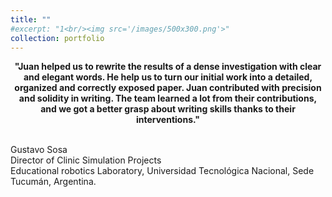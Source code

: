 ```yaml
---
title: ""
#excerpt: "1<br/><img src='/images/500x300.png'>"
collection: portfolio
---
```



<p align="center">
<b>"Juan helped us to rewrite the results of a dense investigation with clear and elegant words. He help us to turn our initial work into a detailed, organized and correctly exposed paper. Juan contributed with precision and solidity in writing. The team learned a lot from their contributions, and we got a better grasp about writing skills thanks to their interventions."</b><br><br>
  
Gustavo Sosa<br>
Director of Clinic Simulation Projects<br>
Educational robotics Laboratory, Universidad Tecnológica Nacional, Sede Tucumán, Argentina.
</p>
